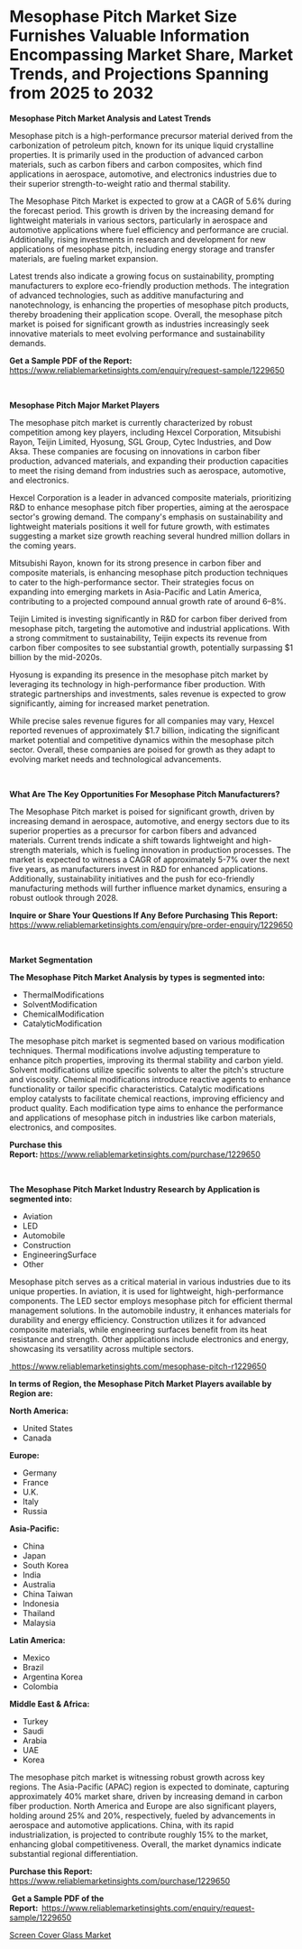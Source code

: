 <p><h1>Mesophase Pitch Market Size Furnishes Valuable Information Encompassing Market Share, Market Trends, and Projections Spanning from 2025 to 2032</h1></p><p><strong>Mesophase Pitch Market Analysis and Latest Trends</strong></p>
<p><p>Mesophase pitch is a high-performance precursor material derived from the carbonization of petroleum pitch, known for its unique liquid crystalline properties. It is primarily used in the production of advanced carbon materials, such as carbon fibers and carbon composites, which find applications in aerospace, automotive, and electronics industries due to their superior strength-to-weight ratio and thermal stability.</p><p>The Mesophase Pitch Market is expected to grow at a CAGR of 5.6% during the forecast period. This growth is driven by the increasing demand for lightweight materials in various sectors, particularly in aerospace and automotive applications where fuel efficiency and performance are crucial. Additionally, rising investments in research and development for new applications of mesophase pitch, including energy storage and transfer materials, are fueling market expansion. </p><p>Latest trends also indicate a growing focus on sustainability, prompting manufacturers to explore eco-friendly production methods. The integration of advanced technologies, such as additive manufacturing and nanotechnology, is enhancing the properties of mesophase pitch products, thereby broadening their application scope. Overall, the mesophase pitch market is poised for significant growth as industries increasingly seek innovative materials to meet evolving performance and sustainability demands.</p></p>
<p><strong>Get a Sample PDF of the Report:&nbsp;</strong> <a href="https://www.reliablemarketinsights.com/enquiry/request-sample/1229650?utm_campaign=2538&utm_medium=2&utm_source=Github&utm_content=ia&utm_term=31032025&utm_id=mesophase-pitch">https://www.reliablemarketinsights.com/enquiry/request-sample/1229650</a></p>
<p>&nbsp;</p>
<p><strong>Mesophase Pitch Major Market Players</strong></p>
<p><p>The mesophase pitch market is currently characterized by robust competition among key players, including Hexcel Corporation, Mitsubishi Rayon, Teijin Limited, Hyosung, SGL Group, Cytec Industries, and Dow Aksa. These companies are focusing on innovations in carbon fiber production, advanced materials, and expanding their production capacities to meet the rising demand from industries such as aerospace, automotive, and electronics.</p><p>Hexcel Corporation is a leader in advanced composite materials, prioritizing R&D to enhance mesophase pitch fiber properties, aiming at the aerospace sector's growing demand. The company's emphasis on sustainability and lightweight materials positions it well for future growth, with estimates suggesting a market size growth reaching several hundred million dollars in the coming years.</p><p>Mitsubishi Rayon, known for its strong presence in carbon fiber and composite materials, is enhancing mesophase pitch production techniques to cater to the high-performance sector. Their strategies focus on expanding into emerging markets in Asia-Pacific and Latin America, contributing to a projected compound annual growth rate of around 6–8%.</p><p>Teijin Limited is investing significantly in R&D for carbon fiber derived from mesophase pitch, targeting the automotive and industrial applications. With a strong commitment to sustainability, Teijin expects its revenue from carbon fiber composites to see substantial growth, potentially surpassing $1 billion by the mid-2020s.</p><p>Hyosung is expanding its presence in the mesophase pitch market by leveraging its technology in high-performance fiber production. With strategic partnerships and investments, sales revenue is expected to grow significantly, aiming for increased market penetration.</p><p>While precise sales revenue figures for all companies may vary, Hexcel reported revenues of approximately $1.7 billion, indicating the significant market potential and competitive dynamics within the mesophase pitch sector. Overall, these companies are poised for growth as they adapt to evolving market needs and technological advancements.</p></p>
<p>&nbsp;</p>
<p><strong>What Are The Key Opportunities For Mesophase Pitch Manufacturers?</strong></p>
<p><p>The Mesophase Pitch market is poised for significant growth, driven by increasing demand in aerospace, automotive, and energy sectors due to its superior properties as a precursor for carbon fibers and advanced materials. Current trends indicate a shift towards lightweight and high-strength materials, which is fueling innovation in production processes. The market is expected to witness a CAGR of approximately 5-7% over the next five years, as manufacturers invest in R&D for enhanced applications. Additionally, sustainability initiatives and the push for eco-friendly manufacturing methods will further influence market dynamics, ensuring a robust outlook through 2028.</p></p>
<p><strong>Inquire or Share Your Questions If Any Before Purchasing This Report:</strong> <a href="https://www.reliablemarketinsights.com/enquiry/pre-order-enquiry/1229650?utm_campaign=2538&utm_medium=2&utm_source=Github&utm_content=ia&utm_term=31032025&utm_id=mesophase-pitch">https://www.reliablemarketinsights.com/enquiry/pre-order-enquiry/1229650</a></p>
<p>&nbsp;</p>
<p><strong>Market Segmentation</strong></p>
<p><strong>The Mesophase Pitch Market Analysis by types is segmented into:</strong></p>
<p><ul><li>ThermalModifications</li><li>SolventModification</li><li>ChemicalModification</li><li>CatalyticModification</li></ul></p>
<p><p>The mesophase pitch market is segmented based on various modification techniques. Thermal modifications involve adjusting temperature to enhance pitch properties, improving its thermal stability and carbon yield. Solvent modifications utilize specific solvents to alter the pitch's structure and viscosity. Chemical modifications introduce reactive agents to enhance functionality or tailor specific characteristics. Catalytic modifications employ catalysts to facilitate chemical reactions, improving efficiency and product quality. Each modification type aims to enhance the performance and applications of mesophase pitch in industries like carbon materials, electronics, and composites.</p></p>
<p><strong>Purchase this Report:&nbsp;</strong><a href="https://www.reliablemarketinsights.com/purchase/1229650?utm_campaign=2538&utm_medium=2&utm_source=Github&utm_content=ia&utm_term=31032025&utm_id=mesophase-pitch">https://www.reliablemarketinsights.com/purchase/1229650</a></p>
<p>&nbsp;</p>
<p><strong>The Mesophase Pitch Market Industry Research by Application is segmented into:</strong></p>
<p><ul><li>Aviation</li><li>LED</li><li>Automobile</li><li>Construction</li><li>EngineeringSurface</li><li>Other</li></ul></p>
<p><p>Mesophase pitch serves as a critical material in various industries due to its unique properties. In aviation, it is used for lightweight, high-performance components. The LED sector employs mesophase pitch for efficient thermal management solutions. In the automobile industry, it enhances materials for durability and energy efficiency. Construction utilizes it for advanced composite materials, while engineering surfaces benefit from its heat resistance and strength. Other applications include electronics and energy, showcasing its versatility across multiple sectors.</p></p>
<p><a href="https://www.reliablemarketinsights.com/mesophase-pitch-r1229650?utm_campaign=2538&utm_medium=2&utm_source=Github&utm_content=ia&utm_term=31032025&utm_id=mesophase-pitch">&nbsp;https://www.reliablemarketinsights.com/mesophase-pitch-r1229650</a></p>
<p><strong>In terms of Region, the Mesophase Pitch Market Players available by Region are:</strong></p>
<p>
    <p> <strong> North America: </strong>
        <ul>
            <li>United States</li>
            <li>Canada</li>
        </ul>
        </p> 
    <p> <strong> Europe: </strong>
        <ul>
            <li>Germany</li>
            <li>France</li>
            <li>U.K.</li>
            <li>Italy</li>
            <li>Russia</li>
        </ul>
        </p> 
    <p> <strong> Asia-Pacific: </strong>
        <ul>
            <li>China</li>
            <li>Japan</li>
            <li>South Korea</li>
            <li>India</li>
            <li>Australia</li>
            <li>China Taiwan</li>
            <li>Indonesia</li>
            <li>Thailand</li>
            <li>Malaysia</li>
        </ul>
        </p> 
    <p> <strong> Latin America: </strong>
        <ul>
            <li>Mexico</li>
            <li>Brazil</li>
            <li>Argentina Korea</li>
            <li>Colombia</li>
        </ul>
        </p> 
    <p> <strong> Middle East & Africa: </strong>
        <ul>
            <li>Turkey</li>
            <li>Saudi</li>
            <li>Arabia</li>
            <li>UAE</li>
            <li>Korea</li>
        </ul>
    </p>
    </p>
<p><p>The mesophase pitch market is witnessing robust growth across key regions. The Asia-Pacific (APAC) region is expected to dominate, capturing approximately 40% market share, driven by increasing demand in carbon fiber production. North America and Europe are also significant players, holding around 25% and 20%, respectively, fueled by advancements in aerospace and automotive applications. China, with its rapid industrialization, is projected to contribute roughly 15% to the market, enhancing global competitiveness. Overall, the market dynamics indicate substantial regional differentiation.</p></p>
<p><strong>Purchase this Report: </strong><a href="https://www.reliablemarketinsights.com/purchase/1229650?utm_campaign=2538&utm_medium=2&utm_source=Github&utm_content=ia&utm_term=31032025&utm_id=mesophase-pitch">https://www.reliablemarketinsights.com/purchase/1229650</a></p>
<p>&nbsp;<strong>Get a Sample PDF of the Report:&nbsp;&nbsp;</strong><a href="https://www.reliablemarketinsights.com/enquiry/request-sample/1229650?utm_campaign=2538&utm_medium=2&utm_source=Github&utm_content=ia&utm_term=31032025&utm_id=mesophase-pitch">https://www.reliablemarketinsights.com/enquiry/request-sample/1229650</a></p>
<p><strong></strong></p>
<p><p><a href="https://github.com/barnickclara79/Market-Research-Report-List-1/blob/main/screen-cover-glass-market.md?utm_campaign=2538&utm_medium=2&utm_source=Github&utm_content=ia&utm_term=31032025&utm_id=mesophase-pitch">Screen Cover Glass Market</a></p></p>